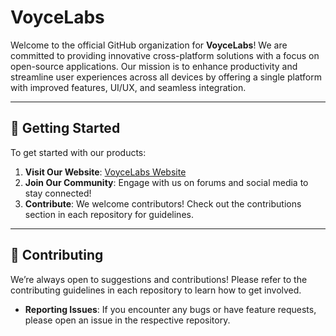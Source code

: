 # VoyceLabs

Welcome to the official GitHub organization for **VoyceLabs**! We are committed to providing innovative cross-platform solutions with a focus on open-source applications. Our mission is to enhance productivity and streamline user experiences across all devices by offering a single platform with improved features, UI/UX, and seamless integration.

---

## 🚀 Getting Started

To get started with our products:

1. **Visit Our Website**: [VoyceLabs Website](https://voycelabs.com)
2. **Join Our Community**: Engage with us on forums and social media to stay connected!
3. **Contribute**: We welcome contributors! Check out the contributions section in each repository for guidelines.

---

## 🤝 Contributing

We’re always open to suggestions and contributions! Please refer to the contributing guidelines in each repository to learn how to get involved.

- **Reporting Issues**: If you encounter any bugs or have feature requests, please open an issue in the respective repository.

